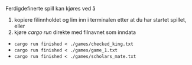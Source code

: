 Ferdigdefinerte spill kan kjøres ved å 

1. kopiere filinnholdet og lim inn i terminalen etter at du har startet spillet, eller
2. kjøre _cargo run_ direkte med filnavnet som inndata

 * `cargo run finished < ./games/checked_king.txt`
 * `cargo run finished < ./games/game_1.txt`
 * `cargo run finished < ./games/scholars_mate.txt`